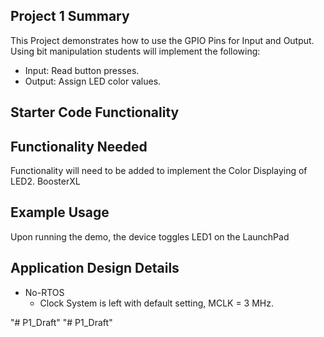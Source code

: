 ## Project 1 Summary

This Project demonstrates how to use the GPIO Pins for Input and Output. Using bit manipulation students will implement the following:
	
* Input: Read button presses.	
* Output: Assign LED color values. 


## Starter Code Functionality

## Functionality Needed 

Functionality will need to be added to implement the Color Displaying of LED2.
BoosterXL 



## Example Usage

Upon running the demo, the device toggles LED1 on the LaunchPad

## Application Design Details

* No-RTOS
  * Clock System is left with default setting, MCLK = 3 MHz.

"# P1_Draft" 
"# P1_Draft" 

